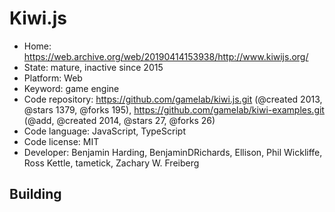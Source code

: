 # Kiwi.js

- Home: https://web.archive.org/web/20190414153938/http://www.kiwijs.org/
- State: mature, inactive since 2015
- Platform: Web
- Keyword: game engine
- Code repository: https://github.com/gamelab/kiwi.js.git (@created 2013, @stars 1379, @forks 195), https://github.com/gamelab/kiwi-examples.git (@add, @created 2014, @stars 27, @forks 26)
- Code language: JavaScript, TypeScript
- Code license: MIT
- Developer: Benjamin Harding, BenjaminDRichards, Ellison, Phil Wickliffe, Ross Kettle, tametick, Zachary W. Freiberg

## Building
